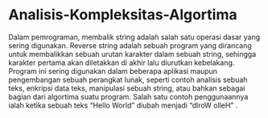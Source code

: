 # Analisis-Kompleksitas-Algortima

Dalam pemrograman, membalik string adalah salah satu operasi dasar yang sering digunakan. Reverse string adalah sebuah program yang dirancang untuk membalikkan sebuah urutan karakter dalam sebuah string, sehingga karakter pertama akan diletakkan di akhir lalu diurutkan kebelakang. Program ini sering digunakan dalam beberapa aplikasi maupun pengembangan sebuah perangkat lunak, seperti contoh analisis sebuah teks, enkripsi data teks, manipulasi sebuah string, atau bahkan sebagai bagian dari algortima suatu program. Salah satu contoh penggunaannya ialah ketika sebuah teks “Hello World” diubah menjadi “dlroW olleH” .
